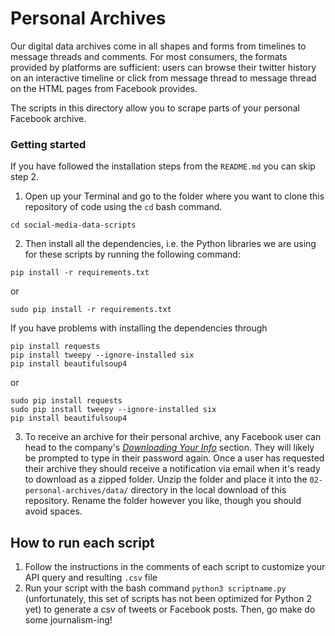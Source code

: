 # Personal Archives

Our digital data archives come in all shapes and forms from timelines to message threads and comments. For most consumers, the formats provided by platforms are sufficient: users can browse their twitter history on an interactive timeline or click from message thread to message thread on the HTML pages from Facebook provides.

The scripts in this directory allow you to scrape parts of your personal Facebook archive.


### Getting started

If you have followed the installation steps from the `README.md` you can skip step 2.

1. Open up your Terminal and go to the folder where you want to clone this repository of code using the `cd` bash command.
```
cd social-media-data-scripts
```

2. Then install all the dependencies, i.e. the Python libraries we are using for these scripts by running the following command:
```
pip install -r requirements.txt
```
or
```
sudo pip install -r requirements.txt
```
If you have problems with installing the dependencies through
```
pip install requests
pip install tweepy --ignore-installed six
pip install beautifulsoup4
```
or
```
sudo pip install requests
sudo pip install tweepy --ignore-installed six
pip install beautifulsoup4
```
3. To receive an archive for their personal archive, any Facebook user can head to the company's [*Downloading Your Info*](https://www.facebook.com/help/131112897028467) section. They will likely be prompted to type in their password again. Once a user has requested their archive they should receive a notification via email when it's ready to download as a zipped folder. Unzip the folder and place it into the `02-personal-archives/data/` directory in the local download of this repository. Rename the folder however you like, though you should avoid spaces.

## How to run each script
1. Follow the instructions in the comments of each script to customize your API query and resulting `.csv` file
2. Run your script with the bash command `python3 scriptname.py` (unfortunately, this set of scripts has not been optimized for Python 2 yet) to generate a csv of tweets or Facebook posts. Then, go make do some journalism-ing!
